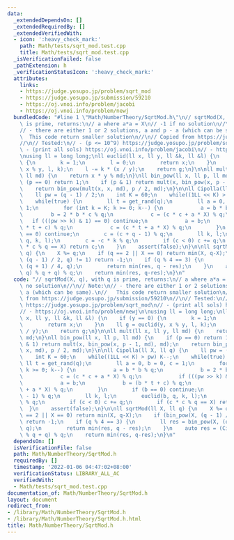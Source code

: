 ```yaml
---
data:
  _extendedDependsOn: []
  _extendedRequiredBy: []
  _extendedVerifiedWith:
  - icon: ':heavy_check_mark:'
    path: Math/tests/sqrt_mod.test.cpp
    title: Math/tests/sqrt_mod.test.cpp
  _isVerificationFailed: false
  _pathExtension: h
  _verificationStatusIcon: ':heavy_check_mark:'
  attributes:
    links:
    - https://judge.yosupo.jp/problem/sqrt_mod
    - https://judge.yosupo.jp/submission/59210
    - https://oj.vnoi.info/problem/jacobi
    - https://oj.vnoi.info/problem/newj
  bundledCode: "#line 1 \"Math/NumberTheory/SqrtMod.h\"\n// sqrtMod(X, q), with q\
    \ is prime, returns:\n// a where a*a = X\n// -1 if no solution\n//\n// Note:\n\
    // - there are either 1 or 2 solutions, a and p - a (which can be same).\n// \
    \  This code return smaller solution\n//\n// Copied from https://judge.yosupo.jp/submission/59210\n\
    //\n// Tested:\n// - (p <= 10^9) https://judge.yosupo.jp/problem/sqrt_mod\n//\
    \ - (print all sols) https://oj.vnoi.info/problem/jacobi\n// - https://oj.vnoi.info/problem/newj\n\
    \nusing ll = long long;\nll euclid(ll x, ll y, ll &k, ll &l) {\n    if (y == 0)\
    \ {\n        k = 1;\n        l = 0;\n        return x;\n    }\n    ll g = euclid(y,\
    \ x % y, l, k);\n    l -= k * (x / y);\n    return g;\n}\n\nll mult(ll x, ll y,\
    \ ll md) {\n    return x * y % md;\n}\nll bin_pow(ll x, ll p, ll md) {\n    if\
    \ (p == 0) return 1;\n    if (p & 1) return mult(x, bin_pow(x, p - 1, md), md);\n\
    \    return bin_pow(mult(x, x, md), p / 2, md);\n}\n\nll Cipolla(ll X, ll q) {\n\
    \    ll pw = (q - 1) / 2;\n    int K = 60;\n    while((1LL << K) > pw) K--;\n\
    \    while(true) {\n        ll t = get_rand(q);\n        ll a = 0, b = 0, c =\
    \ 1;\n        for (int k = K; k >= 0; k--) {\n            a = b * b % q;\n   \
    \         b = 2 * b * c % q;\n            c = (c * c + a * X) % q;\n         \
    \   if (((pw >> k) & 1) == 0) continue;\n            a = b;\n            b = (b\
    \ * t + c) % q;\n            c = (c * t + a * X) % q;\n        }\n        if (b\
    \ == 0) continue;\n        c = (c + q - 1) % q;\n        ll k, l;\n        euclid(b,\
    \ q, k, l);\n        c = -c * k % q;\n        if (c < 0) c += q;\n        if (c\
    \ * c % q == X) return c;\n    }\n    assert(false);\n}\n\nll sqrtMod(ll X, ll\
    \ q) {\n    X %= q;\n    if (q == 2 || X == 0) return min(X, q-X);\n    if (bin_pow(X,\
    \ (q - 1) / 2, q) != 1) return -1;\n    if (q % 4 == 3) {\n        ll res = bin_pow(X,\
    \ (q + 1) / 4, q);\n        return min(res, q - res);\n    }\n    auto res = (Cipolla(X,\
    \ q) % q + q) % q;\n    return min(res, q-res);\n}\n"
  code: "// sqrtMod(X, q), with q is prime, returns:\n// a where a*a = X\n// -1 if\
    \ no solution\n//\n// Note:\n// - there are either 1 or 2 solutions, a and p -\
    \ a (which can be same).\n//   This code return smaller solution\n//\n// Copied\
    \ from https://judge.yosupo.jp/submission/59210\n//\n// Tested:\n// - (p <= 10^9)\
    \ https://judge.yosupo.jp/problem/sqrt_mod\n// - (print all sols) https://oj.vnoi.info/problem/jacobi\n\
    // - https://oj.vnoi.info/problem/newj\n\nusing ll = long long;\nll euclid(ll\
    \ x, ll y, ll &k, ll &l) {\n    if (y == 0) {\n        k = 1;\n        l = 0;\n\
    \        return x;\n    }\n    ll g = euclid(y, x % y, l, k);\n    l -= k * (x\
    \ / y);\n    return g;\n}\n\nll mult(ll x, ll y, ll md) {\n    return x * y %\
    \ md;\n}\nll bin_pow(ll x, ll p, ll md) {\n    if (p == 0) return 1;\n    if (p\
    \ & 1) return mult(x, bin_pow(x, p - 1, md), md);\n    return bin_pow(mult(x,\
    \ x, md), p / 2, md);\n}\n\nll Cipolla(ll X, ll q) {\n    ll pw = (q - 1) / 2;\n\
    \    int K = 60;\n    while((1LL << K) > pw) K--;\n    while(true) {\n       \
    \ ll t = get_rand(q);\n        ll a = 0, b = 0, c = 1;\n        for (int k = K;\
    \ k >= 0; k--) {\n            a = b * b % q;\n            b = 2 * b * c % q;\n\
    \            c = (c * c + a * X) % q;\n            if (((pw >> k) & 1) == 0) continue;\n\
    \            a = b;\n            b = (b * t + c) % q;\n            c = (c * t\
    \ + a * X) % q;\n        }\n        if (b == 0) continue;\n        c = (c + q\
    \ - 1) % q;\n        ll k, l;\n        euclid(b, q, k, l);\n        c = -c * k\
    \ % q;\n        if (c < 0) c += q;\n        if (c * c % q == X) return c;\n  \
    \  }\n    assert(false);\n}\n\nll sqrtMod(ll X, ll q) {\n    X %= q;\n    if (q\
    \ == 2 || X == 0) return min(X, q-X);\n    if (bin_pow(X, (q - 1) / 2, q) != 1)\
    \ return -1;\n    if (q % 4 == 3) {\n        ll res = bin_pow(X, (q + 1) / 4,\
    \ q);\n        return min(res, q - res);\n    }\n    auto res = (Cipolla(X, q)\
    \ % q + q) % q;\n    return min(res, q-res);\n}\n"
  dependsOn: []
  isVerificationFile: false
  path: Math/NumberTheory/SqrtMod.h
  requiredBy: []
  timestamp: '2022-01-06 04:47:02+08:00'
  verificationStatus: LIBRARY_ALL_AC
  verifiedWith:
  - Math/tests/sqrt_mod.test.cpp
documentation_of: Math/NumberTheory/SqrtMod.h
layout: document
redirect_from:
- /library/Math/NumberTheory/SqrtMod.h
- /library/Math/NumberTheory/SqrtMod.h.html
title: Math/NumberTheory/SqrtMod.h
---
```

